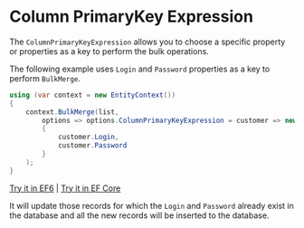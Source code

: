 # Column PrimaryKey Expression

The `ColumnPrimaryKeyExpression` allows you to choose a specific property or properties as a key to perform the bulk operations.

The following example uses `Login` and `Password` properties as a key to perform `BulkMerge`.

```csharp
using (var context = new EntityContext())
{
    context.BulkMerge(list, 
        options => options.ColumnPrimaryKeyExpression = customer => new 
        { 
            customer.Login, 
            customer.Password 
        }
    );
}
```
[Try it in EF6](https://dotnetfiddle.net/L1Wvep) | [Try it in EF Core](https://dotnetfiddle.net/FZFpec)

It will update those records for which the `Login` and `Password` already exist in the database and all the new records will be inserted to the database. 
